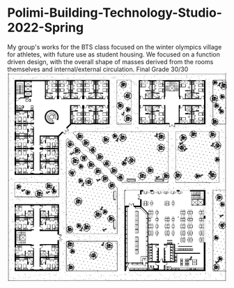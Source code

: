 # Polimi-Building-Technology-Studio-2022-Spring
My group's works for the BTS class focused on the winter olympics village for athletes, with future use as student housing.
We focused on a function driven design, with the overall shape of masses derived from the rooms themselves and internal/external circulation. Final Grade 30/30
![alt text](https://github.com/TalhaErenY/Polimi-Building-Technology-Studio-2022-Spring/blob/main/1to200GFP.png?raw=true)
